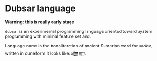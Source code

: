 # Dubsar language #

**Warning: this is really early stage**

`dubsar` is an experimental programming language oriented toward system programming with minimal feature set and.

Language name is the transliteration of ancient Sumerian word for _scribe_, written in cuneiform it looks like: 𒁾𒊬.
